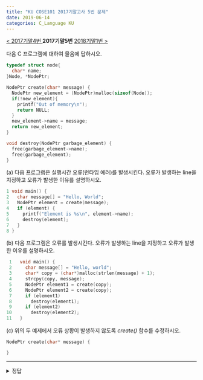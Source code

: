 ```yaml
---
title: "KU COSE101 2017기말고사 5번 문제"
date: 2019-06-14
categories: C_Language KU
---
```


[< 2017기말4번 ](https://detegice.github.io/COSE101-2017Final-Pro4)
 **2017기말5번** 
[ 2018기말1번 >](https://detegice.github.io/COSE101-2018Final-Pro1)

다음 C 프로그램에 대하여 물음에 답하시오.
~~~c
typedef struct node{
  char* name;
}Node, *NodePtr;

NodePtr create(char* message) {
  NodePtr new_element = (NodePtr)malloc(sizeof(Node));
  if(!new_element){
    printf("Out of memory\n");
    return NULL;
  }
  new_element->name = message;
  return new_element;
}

void destroy(NodePtr garbage_element) {
  free(garbage_element->name);
  free(garbage_element);
}
~~~

(a) 다음 프로그램은 실행시간 오류(런타임 에러)를 발생시킨다. 오류가 발생하는 line을 지정하고 오류가 발생한 이유를 설명하시오.
~~~c
1 void main() {
2   char message[] = "Hello, World";
3   NodePtr element = create(message);
4   if (element) { 
5     printf("Element is %s\n", element->name);
6     destroy(element);
7   }
8 }
~~~

(b) 다음 프로그램은 오류를 발생시킨다. 오류가 발생하는 line을 지정하고 오류가 발생한 이유를 설명하시오.
~~~c
 1   void main() {
 2     char message[] = "Hello, world";
 3     char* copy = (char*)malloc(strlen(message) + 1);
 4     strcpy(copy, message); 
 5     NodePtr element1 = create(copy);
 6     NodePtr element2 = create(copy);
 7     if (element1)
 8       destroy(element1);
 9     if (element2)
10       destroy(element2);
11   }
~~~

(c) 위의 두 예제에서 오류 상황이 발생하지 않도록 *create()* 함수를 수정하시오.
~~~c
NodePtr create(char* message) {

}
~~~

***

<details><summary>정답</summary>
  
{% highlight text %}

(a) Line 6; message는 malloc에 의해 할당된 포인터가 아니기 때문에 free 함수를 사용할 수 없다.
(b) Line 10; copy는 이미 free에 의해 해제 되어있기 때문에 다시 free할 수 없다.

{% endhighlight %}

{% highlight c %}

NodePtr create(char* message) {
  NodePtr new_element = (NodePtr)malloc(sizeof(Node));
  char* new_message = (char*)malloc(sizeof(strlen(message)+1);
  
  if(!new_element){
    printf("Out of memory\n");
    return NULL;
  }
  
  new_element->name = new_message;
  return new_element;
}

{% endhighlight %}

{% highlight text %}

코드에 에러가 발생하지 않게 하도록 하기 위해서는 create함수로 넘어온 message를 포인터로 메모리를 할당시켜 free를 사용할 수 있게끔 만들면 된다.

{% endhighlight %}
